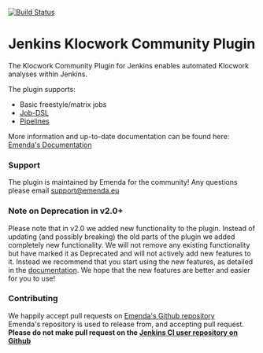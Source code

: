 [![Build Status](https://travis-ci.org/Emenda/klocwork-plugin.png)](https://travis-ci.org/Emenda/klocwork-plugin)

# Jenkins Klocwork Community Plugin

The Klocwork Community Plugin for Jenkins enables automated Klocwork analyses within Jenkins.

The plugin supports:
 * Basic freestyle/matrix jobs
 * [Job-DSL](https://wiki.jenkins-ci.org/display/JENKINS/Job+DSL+Plugin)
 * [Pipelines](https://wiki.jenkins-ci.org/display/JENKINS/Pipeline+Plugin)

More information and up-to-date documentation can be found here:
[Emenda's Documentation](http://emenda.com/jenkins-klocwork-docs)

### Support

The plugin is maintained by Emenda for the community! Any questions please email [support@emenda.eu](mailto:support@emenda.eu)

### Note on Deprecation in v2.0+

Please note that in v2.0 we added new functionality to the plugin. Instead of updating (and possibly breaking) the old parts of the plugin we added completely new functionality. We will not remove any existing functionality but have marked it as Deprecated and will not actively add new features to it. Instead we recommend that you start using the new features, as detailed in the [documentation](http://emenda.com/jenkins-klocwork-docs). We hope that the new features are better and easier for you to use!

### Contributing

We happily accept pull requests on [Emenda's Github repository](https://github.com/Emenda/klocwork-plugin)  
Emenda's repository is used to release from, and accepting pull request. **Please do not make pull request on the [Jenkins CI user repository on Github](https://github.com/jenkinsci/klocwork-plugin)**
